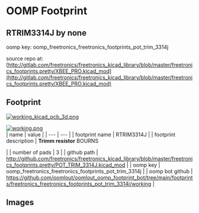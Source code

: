 # OOMP Footprint  
## RTRIM3314J  by none  
  
oomp key: oomp_freetronics_freetronics_footprints_pot_trim_3314j  
  
source repo at: [http://gitlab.com/freetronics/freetronics_kicad_library/blob/master/freetronics_footprints.pretty/XBEE_PRO.kicad_mod](http://gitlab.com/freetronics/freetronics_kicad_library/blob/master/freetronics_footprints.pretty/XBEE_PRO.kicad_mod)  
## Footprint  
  
[![working_kicad_pcb_3d.png](working_kicad_pcb_3d_600.png)](working_kicad_pcb_3d.png)  
  
[![working.png](working_600.png)](working.png)  
| name | value | 
| --- | --- | 
| footprint name | RTRIM3314J | 
| footprint description | <b>Trimm resistor</b> BOURNS<p> | 
| number of pads | 3 | 
| github path | http://github.com/freetronics/freetronics_kicad_library/blob/master/freetronics_footprints.pretty/POT_TRIM_3314J.kicad_mod | 
| oomp key | oomp_freetronics_freetronics_footprints_pot_trim_3314j | 
| oomp bot github | https://github.com/oomlout/oomlout_oomp_footprint_bot/tree/main/footprints/freetronics_freetronics_footprints_pot_trim_3314j/working | 
## Images  
